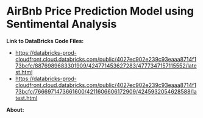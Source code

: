 # AirBnb Price Prediction Model using Sentimental Analysis

**Link to DataBricks Code Files:**<br>
* https://databricks-prod-cloudfront.cloud.databricks.com/public/4027ec902e239c93eaaa8714f173bcfc/8876989683301909/424771453627283/4777347157115552/latest.html
* https://databricks-prod-cloudfront.cloud.databricks.com/public/4027ec902e239c93eaaa8714f173bcfc/7666971473661600/4211606606172909/4245932054628588/latest.html

**About:**<br>


 